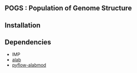 ## POGS : Population of Genome Structure 

## Installation


## Dependencies
+ IMP
+ [alab](https://github.com/ursinedeity/alab])
+ [pyflow-alabmod](https://github.com/shanjunUSC/pyflow-alabmod])
